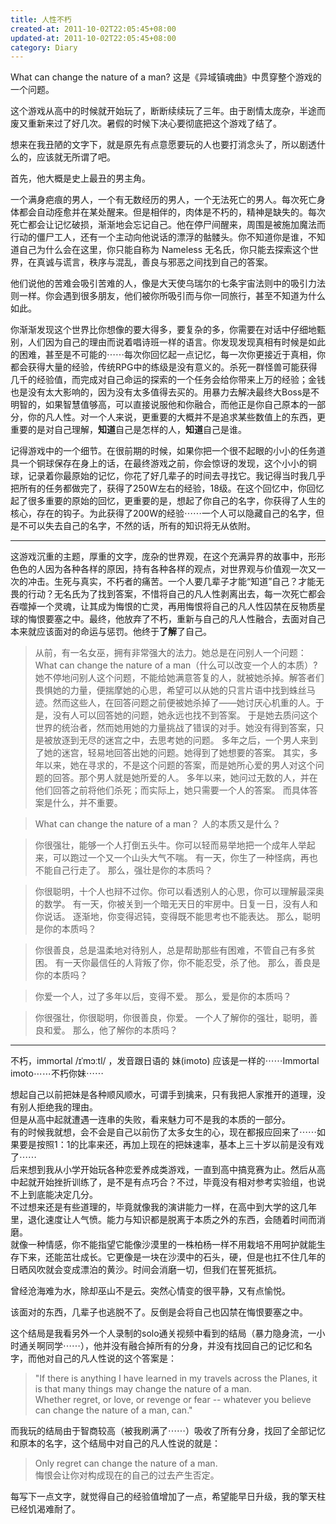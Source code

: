 ```yaml
---
title: 人性不朽
created-at: 2011-10-02T22:05:45+08:00
updated-at: 2011-10-02T22:05:45+08:00
category: Diary
---
```


What can change the nature of a man? 这是《异域镇魂曲》中贯穿整个游戏的一个问题。

这个游戏从高中的时候就开始玩了，断断续续玩了三年。由于剧情太庞杂，半途而废又重新来过了好几次。暑假的时候下决心要彻底把这个游戏了结了。

想来在我丑陋的文字下，就是原先有点意愿要玩的人也要打消念头了，所以剧透什么的，应该就无所谓了吧。

首先，他大概是史上最丑的男主角。

一个满身疤痕的男人，一个有无数经历的男人，一个无法死亡的男人。每次死亡身体都会自动痊愈并在某处醒来。但是相伴的，肉体是不朽的，精神是缺失的。每次死亡都会让记忆破损，渐渐地会忘记自己。他在停尸间醒来，周围是被施加魔法而行动的僵尸工人，还有一个主动向他说话的漂浮的骷髅头。你不知道你是谁，不知道自己为什么会在这里，你只能自称为 Nameless 无名氏，你只能去探索这个世界，在真诚与谎言，秩序与混乱，善良与邪恶之间找到自己的答案。


他们说他的苦难会吸引苦难的人，像是大天使乌瑞尔的七条宇宙法则中的吸引力法则一样。你会遇到很多朋友，他们被你所吸引而与你一同旅行，甚至不知道为什么如此。


你渐渐发现这个世界比你想像的要大得多，要复杂的多，你需要在对话中仔细地甄别，人们因为自己的理由而说着唱诗班一样的语言。你发现发现真相有时候是如此的困难，甚至是不可能的⋯⋯每次你回忆起一点记忆，每一次你更接近于真相，你都会获得大量的经验，传统RPG中的练级是没有意义的。杀死一群怪兽可能获得几千的经验值，而完成对自己命运的探索的一个任务会给你带来上万的经验；金钱也是没有太大影响的，因为没有太多值得去买的。用暴力去解决最终大Boss是不明智的，如果智慧值够高，可以直接说服他和你融合，而他正是你自己原本的一部分，你的凡人性。对一个人来说，更重要的大概并不是追求某些数值上的东西，更重要的是对自己理解，**知道**自己是怎样的人，**知道**自己是谁。


记得游戏中的一个细节。在很前期的时候，如果你把一个很不起眼的小小的任务道具一个铜球保存在身上的话，在最终游戏之前，你会惊讶的发现，这个小小的铜球，记录着你最原始的记忆，你花了好几辈子的时间去寻找它。我记得当时我几乎把所有的任务都做完了，获得了250W左右的经验，18级。在这个回忆中，你回忆起了很多重要的原始的回忆，更重要的是，想起了你自己的名字，你获得了人生的核心，存在的钩子。为此获得了200W的经验⋯⋯一个人可以隐藏自己的名字，但是不可以失去自己的名字，不然的话，所有的知识将无从依附。

------------------------------

这游戏沉重的主题，厚重的文字，庞杂的世界观，在这个充满异界的故事中，形形色色的人因为各种各样的原因，持有各种各样的观点，对世界观与价值观一次又一次的冲击。生死与真实，不朽者的痛苦。一个人要几辈子才能“知道”自己？才能无畏的行动？无名氏为了找到答案，不惜将自己的凡人性剥离出去，每一次死亡都会吞噬掉一个灵魂，让其成为悔恨的亡灵，再用悔恨将自己的凡人性囚禁在反物质星球的悔恨要塞之中。最终，他放弃了不朽，重新与自己的凡人性融合，去面对自己本来就应该面对的命运与惩罚。他终于**了解**了自己。


>从前，有一名女巫，拥有非常强大的法力。她总是在问别人一个问题：What can change the nature of a man（什么可以改变一个人的本质）? 她不停地问别人这个问题，不能给她满意答复的人，就被她杀掉。解答者们畏惧她的力量，便揣摩她的心思，希望可以从她的只言片语中找到蛛丝马迹。然而这些人，在回答问题之前便被她杀掉了——她讨厌心机重的人。于是，没有人可以回答她的问题，她永远也找不到答案。 于是她去质问这个世界的统治者，然而她用她的力量挑战了错误的对手。她没有得到答案，只是被放逐到无尽的迷宫之中，去思考她的问题。 多年之后，一个男人来到了她的迷宫，轻易地回答出她的问题。她得到了她想要的答案。 其实，多年以来，她在寻求的，不是这个问题的答案，而是她所心爱的男人对这个问题的回答。那个男人就是她所爱的人。 多年以来，她问过无数的人，并在他们回答之前将他们杀死；而实际上，她只需要一个人的答案。 而具体答案是什么，并不重要。 


>What can change the nature of a man？ 人的本质又是什么？


> 你很强壮，能够一个人打倒五头牛。你可以轻而易举地把一个成年人举起来，可以跑过一个又一个山头大气不喘。 有一天，你生了一种怪病，再也不能自己行走了。 那么，强壮是你的本质吗？ 


>你很聪明，十个人也辩不过你。你可以看透别人的心思，你可以理解最深奥的数学。 有一天，你被关到一个暗无天日的牢房中。日复一日，没有人和你说话。 逐渐地，你变得迟钝，变得既不能思考也不能表达。 那么，聪明是你的本质吗？ 


>你很善良，总是温柔地对待别人，总是帮助那些有困难，不管自己有多贫困。 有一天你最信任的人背叛了你，你不能忍受，杀了他。 那么，善良是你的本质吗？ 


>你爱一个人，过了多年以后，变得不爱。 那么，爱是你的本质吗？ 


>你很强壮，你很聪明，你很善良，你爱。 一个人了解你的强壮，聪明，善良和爱。 那么，他了解你的本质吗？


------------------------

不朽，immortal /ɪˈmɔːtl/ ，发音跟日语的 妹(imoto) 应该是一样的⋯⋯Immortal imoto⋯⋯不朽你妹⋯⋯


想起自己以前把妹是各种顺风顺水，可谓手到擒来，只有我把人家推开的道理，没有别人拒绝我的理由。   
但是从高中起就遭遇一连串的失败，看来魅力可不是我的本质的一部分。   
有的时候我就想，会不会是自己以前伤了太多女生的心，现在都报应回来了⋯⋯如果要是按照1：1的比率来还，再加上现在的把妹速率，基本上三十岁以前是没有戏了⋯⋯   
后来想到我从小学开始玩各种恋爱养成类游戏，一直到高中搞竞赛为止。然后从高中起就开始挫折训练了，是不是有点巧合？不过，毕竟没有相对参考实验组，也说不上到底能决定几分。   
不过想来还是有些道理的，毕竟就像我的演讲能力一样，在高中到大学的这几年里，退化速度让人气愤。能力与知识都是脱离于本质之外的东西，会随着时间而消磨。   
就像一种情感，你不能指望它能像沙漠里的一株柏杨一样不用栽培不用呵护就能生存下来，还能茁壮成长。它更像是一块在沙漠中的石头，硬，但是也扛不住几年的日晒风吹就会变成漂泊的黄沙。时间会消磨一切，但我们在誓死抵抗。


曾经沧海难为水，除却巫山不是云。突然心情变的很平静，又有点愉悦。


该面对的东西，几辈子也逃脱不了。反倒是会将自己也囚禁在悔恨要塞之中。


这个结局是我看另外一个人录制的solo通关视频中看到的结局（暴力隐身流，一小时通关啊同学⋯⋯），他并没有融合掉所有的分身，并没有找回自己的记忆和名字，而他对自己的凡人性说的这个答案是：

>"If there is anything I have learned in my travels across the Planes, it is that many things may change the nature of a man.   
>Whether regret, or love, or revenge or fear -- whatever you believe can change the nature of a man, can."

而我玩的结局由于智商较高（被我刷满了⋯⋯）吸收了所有分身，找回了全部记忆和原本的名字，这个结局中对自己的凡人性说的就是：

>Only regret can change the nature of a man.   
>悔恨会让你对构成现在的自己的过去产生否定。



每写下一点文字，就觉得自己的经验值增加了一点，希望能早日升级，我的擎天柱已经饥渴难耐了。
